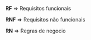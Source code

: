 **RF** => Requisitos funcionais



**RNF** => Requisitos não funcionais



**RN** => Regras de negocio
